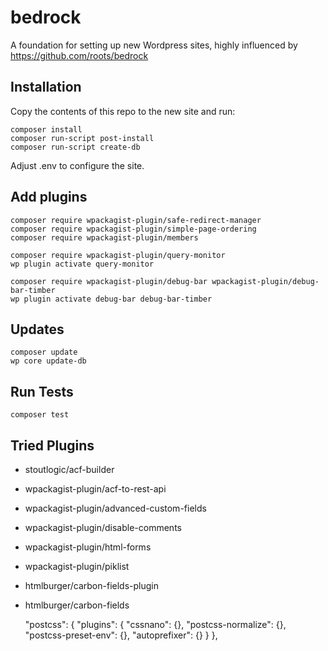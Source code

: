 # bedrock

A foundation for setting up new Wordpress sites, highly influenced by
<https://github.com/roots/bedrock>

## Installation

Copy the contents of this repo to the new site and run:

	composer install
	composer run-script post-install
	composer run-script create-db

Adjust .env to configure the site.

## Add plugins

```
composer require wpackagist-plugin/safe-redirect-manager
composer require wpackagist-plugin/simple-page-ordering
composer require wpackagist-plugin/members

composer require wpackagist-plugin/query-monitor
wp plugin activate query-monitor

composer require wpackagist-plugin/debug-bar wpackagist-plugin/debug-bar-timber
wp plugin activate debug-bar debug-bar-timber
```

## Updates

	composer update
	wp core update-db


## Run Tests

	composer test

## Tried Plugins

- stoutlogic/acf-builder
- wpackagist-plugin/acf-to-rest-api
- wpackagist-plugin/advanced-custom-fields
- wpackagist-plugin/disable-comments
- wpackagist-plugin/html-forms
- wpackagist-plugin/piklist
- htmlburger/carbon-fields-plugin
- htmlburger/carbon-fields

  "postcss": {
    "plugins": {
      "cssnano": {},
      "postcss-normalize": {},
      "postcss-preset-env": {},
      "autoprefixer": {}
    }
  },
